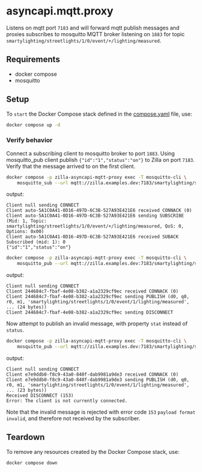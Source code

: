 # asyncapi.mqtt.proxy

Listens on mqtt port `7183` and will forward mqtt publish messages and proxies subscribes to mosquitto MQTT broker listening on `1883` for topic `smartylighting/streetlights/1/0/event/+/lighting/measured`.

## Requirements

- docker compose
- mosquitto

## Setup

To `start` the Docker Compose stack defined in the [compose.yaml](compose.yaml) file, use:

```bash
docker compose up -d
```

### Verify behavior

Connect a subscribing client to mosquitto broker to port `1883`. Using mosquitto_pub client publish `{"id":"1","status":"on"}` to Zilla on port `7183`. Verify that the message arrived to on the first client.

```bash
docker compose -p zilla-asyncapi-mqtt-proxy exec -T mosquitto-cli \
    mosquitto_sub --url mqtt://zilla.examples.dev:7183/smartylighting/streetlights/1/0/event/+/lighting/measured --debug
```

output:

```
Client null sending CONNECT
Client auto-5A1C0A41-0D16-497D-6C3B-527A93E421E6 received CONNACK (0)
Client auto-5A1C0A41-0D16-497D-6C3B-527A93E421E6 sending SUBSCRIBE (Mid: 1, Topic: smartylighting/streetlights/1/0/event/+/lighting/measured, QoS: 0, Options: 0x00)
Client auto-5A1C0A41-0D16-497D-6C3B-527A93E421E6 received SUBACK
Subscribed (mid: 1): 0
{"id":"1","status":"on"}
```

```bash
docker compose -p zilla-asyncapi-mqtt-proxy exec -T mosquitto-cli \
    mosquitto_pub --url mqtt://zilla.examples.dev:7183/smartylighting/streetlights/1/0/event/1/lighting/measured --message '{"id":"1","status":"on"}' --debug
```

output:

```
Client null sending CONNECT
Client 244684c7-fbaf-4e08-b382-a1a2329cf9ec received CONNACK (0)
Client 244684c7-fbaf-4e08-b382-a1a2329cf9ec sending PUBLISH (d0, q0, r0, m1, 'smartylighting/streetlights/1/0/event/1/lighting/measured', ... (24 bytes))
Client 244684c7-fbaf-4e08-b382-a1a2329cf9ec sending DISCONNECT
```

Now attempt to publish an invalid message, with property `stat` instead of `status`.

```bash
docker compose -p zilla-asyncapi-mqtt-proxy exec -T mosquitto-cli \
    mosquitto_pub --url mqtt://zilla.examples.dev:7183/smartylighting/streetlights/1/0/event/1/lighting/measured --message '{"id":"1","stat":"off"}' --repeat 2 --repeat-delay 3 --debug
```

output:

```
Client null sending CONNECT
Client e7e9ddb0-f8c9-43a0-840f-dab9981a9de3 received CONNACK (0)
Client e7e9ddb0-f8c9-43a0-840f-dab9981a9de3 sending PUBLISH (d0, q0, r0, m1, 'smartylighting/streetlights/1/0/event/1/lighting/measured', ... (23 bytes))
Received DISCONNECT (153)
Error: The client is not currently connected.
```

Note that the invalid message is rejected with error code `153` `payload format invalid`, and therefore not received by the subscriber.

## Teardown

To remove any resources created by the Docker Compose stack, use:

```bash
docker compose down
```

